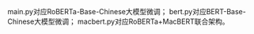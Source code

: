 main.py对应RoBERTa-Base-Chinese大模型微调；
bert.py对应BERT-Base-Chinese大模型微调；
macbert.py对应RoBERTa+MacBERT联合架构。
